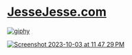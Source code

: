 # <a href="https://www.jessejesse.com"> JesseJesse.com
![giphy](https://github.com/sudo-self/JesseJesse/assets/119916323/a09fc28c-06d9-4568-9767-494e3e6ba0ec)

![Screenshot 2023-10-03 at 11 47 29 PM](https://github.com/sudo-self/JesseJesse/assets/119916323/fe9344ef-1be1-476d-854a-ddc76bf47356)
